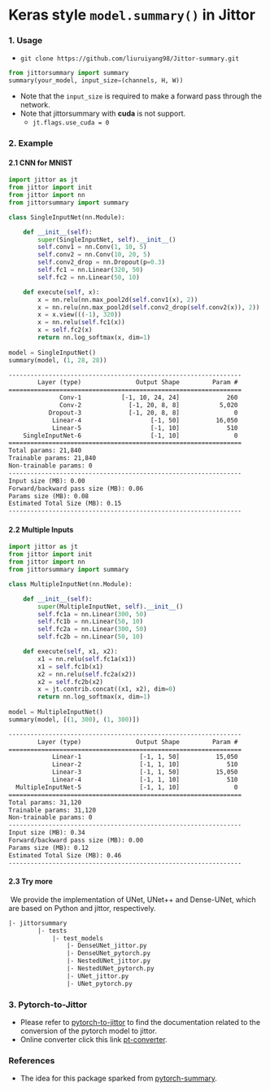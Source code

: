 # Keras style `model.summary()` in Jittor



### 1. Usage

- `git clone https://github.com/liuruiyang98/Jittor-summary.git`

```python
from jittorsummary import summary
summary(your_model, input_size=(channels, H, W))
```

* Note that the `input_size` is required to make a forward pass through the network.
* Note that jittorsummary with **cuda** is not support.
  * `jt.flags.use_cuda = 0`



### 2. Example

#### 2.1 CNN for MNIST

```python
import jittor as jt
from jittor import init
from jittor import nn
from jittorsummary import summary

class SingleInputNet(nn.Module):

    def __init__(self):
        super(SingleInputNet, self).__init__()
        self.conv1 = nn.Conv(1, 10, 5)
        self.conv2 = nn.Conv(10, 20, 5)
        self.conv2_drop = nn.Dropout(p=0.3)
        self.fc1 = nn.Linear(320, 50)
        self.fc2 = nn.Linear(50, 10)

    def execute(self, x):
        x = nn.relu(nn.max_pool2d(self.conv1(x), 2))
        x = nn.relu(nn.max_pool2d(self.conv2_drop(self.conv2(x)), 2))
        x = x.view(((-1), 320))
        x = nn.relu(self.fc1(x))
        x = self.fc2(x)
        return nn.log_softmax(x, dim=1)
      
model = SingleInputNet()
summary(model, (1, 28, 28))
```

```txt
----------------------------------------------------------------
        Layer (type)               Output Shape         Param #
================================================================
              Conv-1           [-1, 10, 24, 24]             260
              Conv-2             [-1, 20, 8, 8]           5,020
           Dropout-3             [-1, 20, 8, 8]               0
            Linear-4                   [-1, 50]          16,050
            Linear-5                   [-1, 10]             510
    SingleInputNet-6                   [-1, 10]               0
================================================================
Total params: 21,840
Trainable params: 21,840
Non-trainable params: 0
----------------------------------------------------------------
Input size (MB): 0.00
Forward/backward pass size (MB): 0.06
Params size (MB): 0.08
Estimated Total Size (MB): 0.15
----------------------------------------------------------------
```



#### 2.2 Multiple Inputs

```python
import jittor as jt
from jittor import init
from jittor import nn
from jittorsummary import summary

class MultipleInputNet(nn.Module):

    def __init__(self):
        super(MultipleInputNet, self).__init__()
        self.fc1a = nn.Linear(300, 50)
        self.fc1b = nn.Linear(50, 10)
        self.fc2a = nn.Linear(300, 50)
        self.fc2b = nn.Linear(50, 10)

    def execute(self, x1, x2):
        x1 = nn.relu(self.fc1a(x1))
        x1 = self.fc1b(x1)
        x2 = nn.relu(self.fc2a(x2))
        x2 = self.fc2b(x2)
        x = jt.contrib.concat((x1, x2), dim=0)
        return nn.log_softmax(x, dim=1)
      
model = MultipleInputNet()
summary(model, [(1, 300), (1, 300)])
```

```txt
----------------------------------------------------------------
        Layer (type)               Output Shape         Param #
================================================================
            Linear-1                [-1, 1, 50]          15,050
            Linear-2                [-1, 1, 10]             510
            Linear-3                [-1, 1, 50]          15,050
            Linear-4                [-1, 1, 10]             510
  MultipleInputNet-5                [-1, 1, 10]               0
================================================================
Total params: 31,120
Trainable params: 31,120
Non-trainable params: 0
----------------------------------------------------------------
Input size (MB): 0.34
Forward/backward pass size (MB): 0.00
Params size (MB): 0.12
Estimated Total Size (MB): 0.46
----------------------------------------------------------------
```



#### 2.3 Try more

​		We provide the implementation of UNet, UNet++ and Dense-UNet, which are based on Python and jittor, respectively.

```txt
|- jittorsummary
		|- tests
			|- test_models
				|- DenseUNet_jittor.py
				|- DenseUNet_pytorch.py
				|- NestedUNet_jittor.py
				|- NestedUNet_pytorch.py
				|- UNet_jittor.py
				|- UNet_pytorch.py
```



### 3. Pytorch-to-Jittor

* Please refer to [pytorch-to-jittor](https://cg.cs.tsinghua.edu.cn/jittor/tutorial/2020-5-2-16-43-pytorchconvert/) to find the documentation related to the conversion of the pytorch model to jittor.
* Online converter click this link [pt-converter](https://cg.cs.tsinghua.edu.cn/jittor/pt_converter/).



### References

* The idea for this package sparked from [pytorch-summary](https://github.com/sksq96/pytorch-summary).

